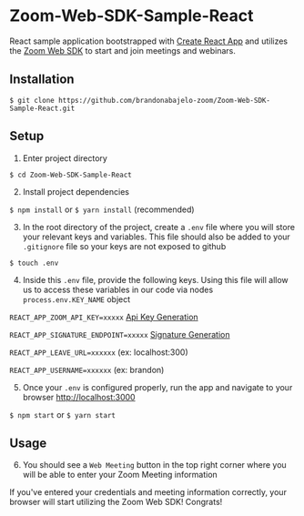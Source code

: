 # Zoom-Web-SDK-Sample-React

React sample application bootstrapped with [Create React App](https://github.com/facebook/create-react-app) and utilizes the [Zoom Web SDK](https://marketplace.zoom.us/docs/sdk/native-sdks/web) to start and join meetings and webinars.

## Installation

`$ git clone https://github.com/brandonabajelo-zoom/Zoom-Web-SDK-Sample-React.git`

## Setup

1. Enter project directory

`$ cd Zoom-Web-SDK-Sample-React`

2. Install project dependencies

 `$ npm install` or `$ yarn install` (recommended)

3. In the root directory of the project, create a `.env` file where you will store your relevant keys and variables. This file should also be added to your `.gitignore` file so your keys are not exposed to github

`$ touch .env`

4. Inside this `.env` file, provide the following keys. Using this file will allow us to access these variables in our code via nodes `process.env.KEY_NAME` object

`REACT_APP_ZOOM_API_KEY=xxxxx` [Api Key Generation](https://marketplace.zoom.us/develop/create)

`REACT_APP_SIGNATURE_ENDPOINT=xxxxx` [Signature Generation](https://github.com/zoom/websdk-sample-signature-node.js)

`REACT_APP_LEAVE_URL=xxxxxx` (ex: localhost:300)

`REACT_APP_USERNAME=xxxxxx` (ex: brandon)

5. Once your `.env` is configured properly, run the app and navigate to your browser [http://localhost:3000](http://localhost:3000)

`$ npm start` or `$ yarn start`

## Usage

6. You should see a `Web Meeting` button in the top right corner where you will be able to enter your Zoom Meeting information

If you've entered your credentials and meeting information correctly, your browser will start utilizing the Zoom Web SDK! Congrats!
